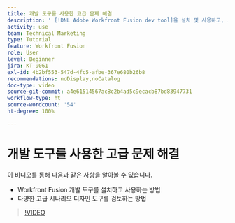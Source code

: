 ```yaml
---
title: 개발 도구를 사용한 고급 문제 해결
description: ' [!DNL Adobe Workfront Fusion dev tool]을 설치 및 사용하고, 포함된 다양한 고급 시나리오 디자인 도구를 검토하는 방법을 알아봅니다.'
activity: use
team: Technical Marketing
type: Tutorial
feature: Workfront Fusion
role: User
level: Beginner
jira: KT-9061
exl-id: 4b2bf553-547d-4fc5-afbe-367e680b26b8
recommendations: noDisplay,noCatalog
doc-type: video
source-git-commit: a4e61514567ac8c2b4ad5c9ecacb87bd83947731
workflow-type: ht
source-wordcount: '54'
ht-degree: 100%

---
```


# 개발 도구를 사용한 고급 문제 해결

이 비디오를 통해 다음과 같은 사항을 알아볼 수 있습니다.

* Workfront Fusion 개발 도구를 설치하고 사용하는 방법
* 다양한 고급 시나리오 디자인 도구를 검토하는 방법

>[!VIDEO](https://video.tv.adobe.com/v/335302/?quality=12&learn=on)
